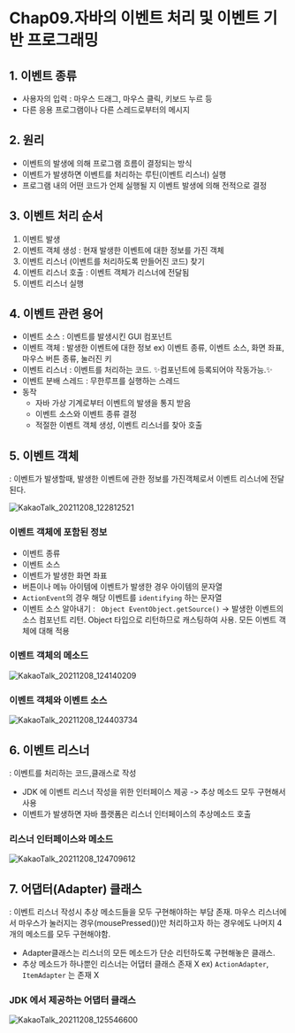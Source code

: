 # Chap09.자바의 이벤트 처리 및 이벤트 기반 프로그래밍  

## 1. 이벤트 종류

- 사용자의 입력 : 마우스 드래그, 마우스 클릭, 키보드 누르 등
- 다른 응용 프로그램이나 다른 스레드로부터의 메시지

## 2. 원리

- 이벤트의 발생에 의해 프로그램 흐름이 결정되는 방식
- 이벤트가 발생하면 이벤트를 처리하는 루틴(이벤트 리스너) 실행
- 프로그램 내의 어떤 코드가 언제 실행될 지 이벤트 발생에 의해 전적으로 결정

## 3. 이벤트 처리 순서

1. 이벤트 발생
2. 이벤트 객체 생성 : 현재 발생한 이벤트에 대한 정보를 가진 객체
3. 이벤트 리스너 (이벤트를 처리하도록 만들어진 코드) 찾기
4. 이벤트 리스너 호출 : 이벤트 객체가 리스너에 전달됨
5. 이벤트 리스너 실행 


## 4. 이벤트 관련 용어

- 이벤트 소스 : 이벤트를 발생시킨 GUI 컴포넌트
- 이벤트 객체 : 발생한 이벤트에 대한 정보 ex) 이벤트 종류, 이벤트 소스, 화면 좌표, 마우스 버튼 종류, 눌러진 키
- 이벤트 리스너 : 이벤트를 처리하는 코드. ✨컴포넌트에 등록되어야 작동가능.✨
- 이벤트 분배 스레드 : 무한루프를 실행하는 스레드
 - 동작 
   - 자바 가상 기계로부터 이벤트의 발생을 통지 받음
   - 이벤트 소스와 이벤트 종류 결정
   - 적절한 이벤트 객체 생성, 이벤트 리스너를 찾아 호출
   
 ## 5. 이벤트 객체
 : 이벤트가 발생할때, 발생한 이벤트에 관한 정보를 가진객체로서 이벤트 리스너에 전달된다. 
 
 ![KakaoTalk_20211208_122812521](https://user-images.githubusercontent.com/86418674/145143652-8b13fcf1-7cbb-418d-9cc7-83b05d6c2fc6.jpg)

 
 ### 이벤트 객체에 포함된 정보
 
 - 이벤트 종류
 - 이벤트 소스
 - 이벤트가 발생한 화면 좌표
 - 버튼이나 메뉴 아이템에 이벤트가 발생한 경우 아이템의 문자열
 - `ActionEvent`의 경우 해당 이벤트를 `identifying` 하는 문자열
 - 이벤트 소스 알아내기 : ` Object EventObject.getSource()` -> 발생한 이벤트의 소스 컴포넌트 리턴. Object 타입으로 리턴하므로 캐스팅하여 사용. 모든 이벤트 객체에 대해 적용
 
### 이벤트 객체의 메소드

![KakaoTalk_20211208_124140209](https://user-images.githubusercontent.com/86418674/145144488-3e194f99-bea5-4dab-85a7-01e75aa20952.jpg)


### 이벤트 객체와 이벤트 소스
![KakaoTalk_20211208_124403734](https://user-images.githubusercontent.com/86418674/145144622-48ad853a-2906-47ee-a5c3-6eea3bc068f5.jpg)

## 6. 이벤트 리스너
: 이벤트를 처리하는 코드,클래스로 작성

- JDK 에 이벤트 리스너 작성을 위한 인터페이스 제공 -> 추상 메소드 모두 구현해서 사용
- 이벤트가 발생하면 자바 플랫폼은 리스너 인터페이스의 추상메소드 호출

### 리스너 인터페이스와 메소드

![KakaoTalk_20211208_124709612](https://user-images.githubusercontent.com/86418674/145144870-9d0c8073-fee4-426a-b3ee-17c65091f0d5.jpg)

## 7. 어댑터(Adapter) 클래스
: 이벤트 리스너 작성시 추상 메소드들을 모두 구현해야하는 부담 존재. 마우스 리스너에서 마우스가 눌러지는 경우(mousePressed())만 처리하고자 하는 경우에도 나머지 4개의 메소드를 모두 구현해야함.
- Adapter클래스는 리스너의 모든 메소드가 단순 리턴하도록 구현해놓은 클래스.
- 추상 메소드가 하나뿐인 리스너는 어댑터 클래스 존재 X ex) `ActionAdapter`, `ItemAdapter` 는 존재 X


### JDK 에서 제공하는 어댑터 클래스

![KakaoTalk_20211208_125546600](https://user-images.githubusercontent.com/86418674/145145648-bbfdb06f-e625-4f3e-b857-c8bd130ce8d2.jpg)



